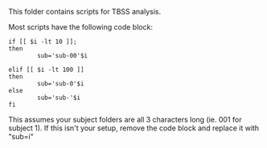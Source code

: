 This folder contains scripts for TBSS analysis.

Most scripts have the following code block: 
```
if [[ $i -lt 10 ]];
then
        sub='sub-00'$i

elif [[ $i -lt 100 ]]
then
        sub='sub-0'$i
else
        sub='sub-'$i
fi
```
    
This assumes your subject folders are all 3 characters long (ie. 001 for subject 1).  If this isn't your setup, remove the code block and replace it with "sub=i"
        
      

